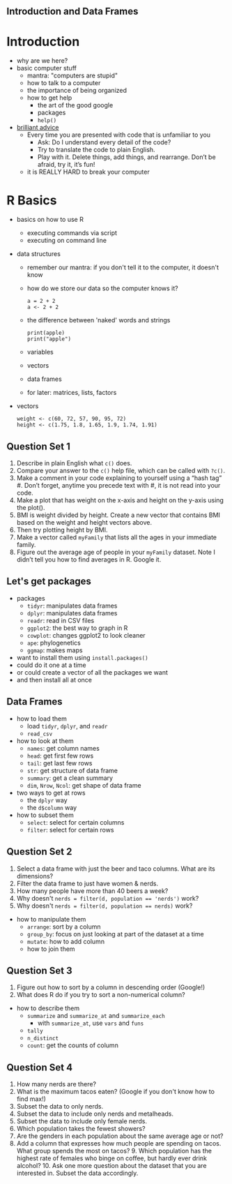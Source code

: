 Introduction and Data Frames
---

# Introduction
- why are we here?
- basic computer stuff
	- mantra: "computers are stupid"
	- how to talk to a computer
	- the importance of being organized
	- how to get help
		- the art of the good google
		- packages
		- `help()`		
- [brilliant advice](http://cierareports.org/blog/2013/10/18/rCourse2013/)
	- Every time you are presented with code that is unfamiliar to you
		- Ask: Do I understand every detail of the code?
		- Try to translate the code to plain English.
		- Play with it. Delete things, add things, and rearrange. Don’t be afraid, try it, it’s fun!
	- it is REALLY HARD to break your computer

# R Basics
- basics on how to use R
	- executing commands via script
	- executing on command line		
- data structures
	- remember our mantra: if you don't tell it to the computer, it doesn't know
	- how do we store our data so the computer knows it?
	
		```
		a = 2 + 2
		a <- 2 + 2
		```
	- the difference between 'naked' words and strings
	
		```
		print(apple)
		print("apple")
		```
	- variables
	- vectors
	- data frames
	- for later: matrices, lists, factors
- vectors
	
	```
	weight <- c(60, 72, 57, 90, 95, 72)
	height <- c(1.75, 1.8, 1.65, 1.9, 1.74, 1.91)
	```
	
## Question Set 1

1. Describe in plain English what `c()` does.
2. Compare your answer to the `c()` help file, which can be called with `?c()`.
3. Make a comment in your code explaining to yourself using a “hash tag” #. Don’t forget, anytime you precede text with #, it is not read into your code.
4. Make a plot that has weight on the x-axis and height on the y-axis using the plot().
5. BMI is weight divided by height. Create a new vector that contains BMI based on the weight and height vectors above.
6. Then try plotting height by BMI.
7. Make a vector called `myFamily` that lists all the ages in your immediate family.
8. Figure out the average age of people in your `myFamily` dataset. Note I didn’t tell you how to find averages in R. Google it.
	
## Let's get packages

- packages
	- `tidyr`: manipulates data frames
	- `dplyr`: manipulates data frames
	- `readr`: read in CSV files
	- `ggplot2`: the best way to graph in R
	- `cowplot`: changes ggplot2 to look cleaner
	- `ape`: phylogenetics
	- `ggmap`: makes maps
- want to install them using `install.packages()`
- could do it one at a time
- or could create a vector of all the packages we want
- and then install all at once

## Data Frames
- how to load them
	- load `tidyr`, `dplyr`, and `readr`
	- `read_csv`
- how to look at them
	- `names`: get column names
	- `head`: get first few rows
	- `tail`: get last few rows
	- `str`: get structure of data frame
	- `summary`: get a clean summary
	- `dim`, `Nrow`, `Ncol`: get shape of data frame
- two ways to get at rows
	- the `dplyr` way 
	- the `d$column` way
- how to subset them
	- `select`: select for certain columns
	- `filter`: select for certain rows
## Question Set 2

1. Select a data frame with just the beer and taco columns. What are its dimensions?
2. Filter the data frame to just have women & nerds.
3. How many people have more than 40 beers a week?
4. Why doesn't `nerds = filter(d, population == 'nerds')` work?
5. Why doesn't `nerds = filter(d, population == nerds)` work?

- how to manipulate them
	- `arrange`: sort by a column
	- `group_by`: focus on just looking at part of the dataset at a time
	- `mutate`: how to add column
	- how to join them
	
## Question Set 3
1. Figure out how to sort by a column in descending order (Google!)
2. What does R do if you try to sort a non-numerical column?
		
- how to describe them
	- `summarize` and `summarize_at` and `summarize_each`
		- with `summarize_at`, use `vars` and `funs`
	- `tally`
	- `n_distinct`
	- `count`: get the counts of column
	
## Question Set 4
1. How many nerds are there?
2. What is the maximum tacos eaten? (Google if you don't know how to find max!)
3. Subset the data to only nerds.
4. Subset the data to include only nerds and metalheads.
5. Subset the data to include only female nerds.
6. Which population takes the fewest showers?
7. Are the genders in each population about the same average age or not?
8. Add a column that expresses how much people are spending on tacos. What group spends the most on tacos?
	9. Which population has the highest rate of females who binge on coffee, but hardly ever drink alcohol?
	10. Ask one more question about the dataset that you are interested in. Subset the data accordingly.
